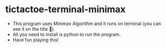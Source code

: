 # tictactoe-terminal-minimax

- This program uses Minimax Algorithm and it runs on terminal (you can see it on the title 🙂).
- All you need to install is python to run the program.
- Have fun playing this!
